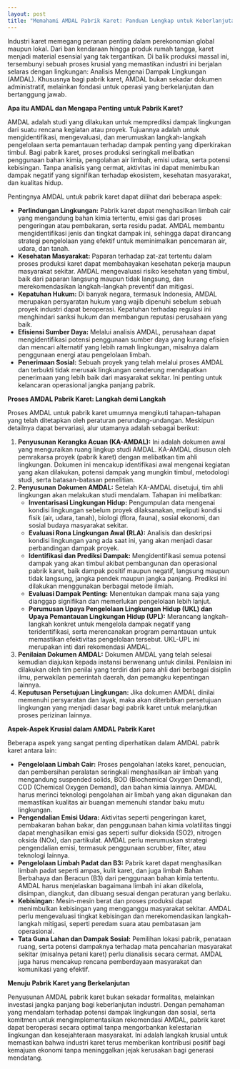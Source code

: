 ```yaml
---
layout: post
title: "Memahami AMDAL Pabrik Karet: Panduan Lengkap untuk Keberlanjutan Industri"
---
```


Industri karet memegang peranan penting dalam perekonomian global maupun lokal. Dari ban kendaraan hingga produk rumah tangga, karet menjadi material esensial yang tak tergantikan. Di balik produksi massal ini, tersembunyi sebuah proses krusial yang memastikan industri ini berjalan selaras dengan lingkungan: Analisis Mengenai Dampak Lingkungan (AMDAL). Khususnya bagi pabrik karet, AMDAL bukan sekadar dokumen administratif, melainkan fondasi untuk operasi yang berkelanjutan dan bertanggung jawab.

**Apa itu AMDAL dan Mengapa Penting untuk Pabrik Karet?**

AMDAL adalah studi yang dilakukan untuk memprediksi dampak lingkungan dari suatu rencana kegiatan atau proyek. Tujuannya adalah untuk mengidentifikasi, mengevaluasi, dan merumuskan langkah-langkah pengelolaan serta pemantauan terhadap dampak penting yang diperkirakan timbul. Bagi pabrik karet, proses produksi seringkali melibatkan penggunaan bahan kimia, pengolahan air limbah, emisi udara, serta potensi kebisingan. Tanpa analisis yang cermat, aktivitas ini dapat menimbulkan dampak negatif yang signifikan terhadap ekosistem, kesehatan masyarakat, dan kualitas hidup.

Pentingnya AMDAL untuk pabrik karet dapat dilihat dari beberapa aspek:

*   **Perlindungan Lingkungan:** Pabrik karet dapat menghasilkan limbah cair yang mengandung bahan kimia tertentu, emisi gas dari proses pengeringan atau pembakaran, serta residu padat. AMDAL membantu mengidentifikasi jenis dan tingkat dampak ini, sehingga dapat dirancang strategi pengelolaan yang efektif untuk meminimalkan pencemaran air, udara, dan tanah.
*   **Kesehatan Masyarakat:** Paparan terhadap zat-zat tertentu dalam proses produksi karet dapat membahayakan kesehatan pekerja maupun masyarakat sekitar. AMDAL mengevaluasi risiko kesehatan yang timbul, baik dari paparan langsung maupun tidak langsung, dan merekomendasikan langkah-langkah preventif dan mitigasi.
*   **Kepatuhan Hukum:** Di banyak negara, termasuk Indonesia, AMDAL merupakan persyaratan hukum yang wajib dipenuhi sebelum sebuah proyek industri dapat beroperasi. Kepatuhan terhadap regulasi ini menghindari sanksi hukum dan membangun reputasi perusahaan yang baik.
*   **Efisiensi Sumber Daya:** Melalui analisis AMDAL, perusahaan dapat mengidentifikasi potensi penggunaan sumber daya yang kurang efisien dan mencari alternatif yang lebih ramah lingkungan, misalnya dalam penggunaan energi atau pengelolaan limbah.
*   **Penerimaan Sosial:** Sebuah proyek yang telah melalui proses AMDAL dan terbukti tidak merusak lingkungan cenderung mendapatkan penerimaan yang lebih baik dari masyarakat sekitar. Ini penting untuk kelancaran operasional jangka panjang pabrik.

**Proses AMDAL Pabrik Karet: Langkah demi Langkah**

Proses AMDAL untuk pabrik karet umumnya mengikuti tahapan-tahapan yang telah ditetapkan oleh peraturan perundang-undangan. Meskipun detailnya dapat bervariasi, alur utamanya adalah sebagai berikut:

1.  **Penyusunan Kerangka Acuan (KA-AMDAL):** Ini adalah dokumen awal yang menguraikan ruang lingkup studi AMDAL. KA-AMDAL disusun oleh pemrakarsa proyek (pabrik karet) dengan melibatkan tim ahli lingkungan. Dokumen ini mencakup identifikasi awal mengenai kegiatan yang akan dilakukan, potensi dampak yang mungkin timbul, metodologi studi, serta batasan-batasan penelitian.
2.  **Penyusunan Dokumen AMDAL:** Setelah KA-AMDAL disetujui, tim ahli lingkungan akan melakukan studi mendalam. Tahapan ini melibatkan:
    *   **Inventarisasi Lingkungan Hidup:** Pengumpulan data mengenai kondisi lingkungan sebelum proyek dilaksanakan, meliputi kondisi fisik (air, udara, tanah), biologi (flora, fauna), sosial ekonomi, dan sosial budaya masyarakat sekitar.
    *   **Evaluasi Rona Lingkungan Awal (RLA):** Analisis dan deskripsi kondisi lingkungan yang ada saat ini, yang akan menjadi dasar perbandingan dampak proyek.
    *   **Identifikasi dan Prediksi Dampak:** Mengidentifikasi semua potensi dampak yang akan timbul akibat pembangunan dan operasional pabrik karet, baik dampak positif maupun negatif, langsung maupun tidak langsung, jangka pendek maupun jangka panjang. Prediksi ini dilakukan menggunakan berbagai metode ilmiah.
    *   **Evaluasi Dampak Penting:** Menentukan dampak mana saja yang dianggap signifikan dan memerlukan pengelolaan lebih lanjut.
    *   **Perumusan Upaya Pengelolaan Lingkungan Hidup (UKL) dan Upaya Pemantauan Lingkungan Hidup (UPL):** Merancang langkah-langkah konkret untuk mengelola dampak negatif yang teridentifikasi, serta merencanakan program pemantauan untuk memastikan efektivitas pengelolaan tersebut. UKL-UPL ini merupakan inti dari rekomendasi AMDAL.
3.  **Penilaian Dokumen AMDAL:** Dokumen AMDAL yang telah selesai kemudian diajukan kepada instansi berwenang untuk dinilai. Penilaian ini dilakukan oleh tim penilai yang terdiri dari para ahli dari berbagai disiplin ilmu, perwakilan pemerintah daerah, dan pemangku kepentingan lainnya.
4.  **Keputusan Persetujuan Lingkungan:** Jika dokumen AMDAL dinilai memenuhi persyaratan dan layak, maka akan diterbitkan persetujuan lingkungan yang menjadi dasar bagi pabrik karet untuk melanjutkan proses perizinan lainnya.

**Aspek-Aspek Krusial dalam AMDAL Pabrik Karet**

Beberapa aspek yang sangat penting diperhatikan dalam AMDAL pabrik karet antara lain:

*   **Pengelolaan Limbah Cair:** Proses pengolahan lateks karet, pencucian, dan pembersihan peralatan seringkali menghasilkan air limbah yang mengandung suspended solids, BOD (Biochemical Oxygen Demand), COD (Chemical Oxygen Demand), dan bahan kimia lainnya. AMDAL harus merinci teknologi pengolahan air limbah yang akan digunakan dan memastikan kualitas air buangan memenuhi standar baku mutu lingkungan.
*   **Pengendalian Emisi Udara:** Aktivitas seperti pengeringan karet, pembakaran bahan bakar, dan penggunaan bahan kimia volatilitas tinggi dapat menghasilkan emisi gas seperti sulfur dioksida (SO2), nitrogen oksida (NOx), dan partikulat. AMDAL perlu merumuskan strategi pengendalian emisi, termasuk penggunaan scrubber, filter, atau teknologi lainnya.
*   **Pengelolaan Limbah Padat dan B3:** Pabrik karet dapat menghasilkan limbah padat seperti ampas, kulit karet, dan juga limbah Bahan Berbahaya dan Beracun (B3) dari penggunaan bahan kimia tertentu. AMDAL harus menjelaskan bagaimana limbah ini akan dikelola, disimpan, diangkut, dan dibuang sesuai dengan peraturan yang berlaku.
*   **Kebisingan:** Mesin-mesin berat dan proses produksi dapat menimbulkan kebisingan yang mengganggu masyarakat sekitar. AMDAL perlu mengevaluasi tingkat kebisingan dan merekomendasikan langkah-langkah mitigasi, seperti peredam suara atau pembatasan jam operasional.
*   **Tata Guna Lahan dan Dampak Sosial:** Pemilihan lokasi pabrik, penataan ruang, serta potensi dampaknya terhadap mata pencaharian masyarakat sekitar (misalnya petani karet) perlu dianalisis secara cermat. AMDAL juga harus mencakup rencana pemberdayaan masyarakat dan komunikasi yang efektif.

**Menuju Pabrik Karet yang Berkelanjutan**

Penyusunan AMDAL pabrik karet bukan sekadar formalitas, melainkan investasi jangka panjang bagi keberlanjutan industri. Dengan pemahaman yang mendalam terhadap potensi dampak lingkungan dan sosial, serta komitmen untuk mengimplementasikan rekomendasi AMDAL, pabrik karet dapat beroperasi secara optimal tanpa mengorbankan kelestarian lingkungan dan kesejahteraan masyarakat. Ini adalah langkah krusial untuk memastikan bahwa industri karet terus memberikan kontribusi positif bagi kemajuan ekonomi tanpa meninggalkan jejak kerusakan bagi generasi mendatang.
